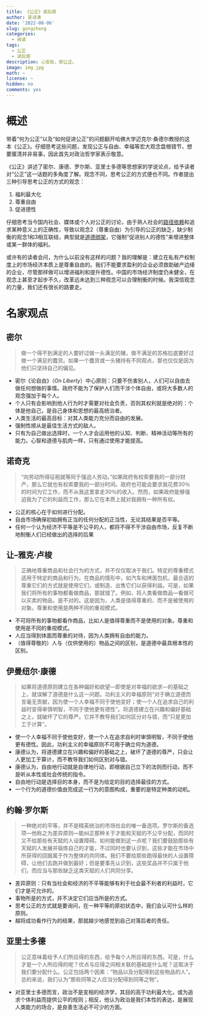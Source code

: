 ```yaml
---
title: 《公正》读后感
author: 吴诗涛
date: '2022-08-06'
slug: gongzheng
categories:
  - 阅读
tags:
  - 公正
  - 读后感
description: 心安处，即公正。
image: img.jpg
math: ~
license: ~
hidden: no
comments: yes
---
```


# 概述

带着“何为公正”以及“如何促进公正”的问题翻开哈佛大学迈克尔·桑德尔教授的这本《公正》。仔细思考这些问题，发现公正与自由、幸福等宏大观念盘根错节，想要厘清并非易事，因此首先对政治哲学家表示敬意。

《公正》讲述了密尔、康德、罗尔斯、亚里士多德等思想家的学说论点，给予读者对“公正”这一话题的多角度了解。观念不同，思考公正的方式便也不同。作者提出三种引导思考公正的方式的观念：

1. 福利最大化
2. 尊重自由
3. 促进德性

仔细思考当今国内社会、媒体或个人对公正的讨论，由于熟人社会的[路径依赖](https://baike.baidu.com/item/%E8%B7%AF%E5%BE%84%E4%BE%9D%E8%B5%96/7225234)和追求某种意义上的正确性，导致以观念2（尊重自由）为引导的公正的缺乏，缺少制衡的观念1和3相互联结，典型就是[道德绑架](https://baike.baidu.com/item/%E9%81%93%E5%BE%B7%E7%BB%91%E6%9E%B6/2708842)，它强制“促进别人的德性”来增进整体或某一群体的福利。

或许有的读者会问，为什么以前没有这样的问题？我的理解是：建立在私有产权制度上的市场经济本质上是尊重自由的。我们不能要求盈利的企业必须救助破产边缘的企业，尽管那样做可以增进福利和提升德性。中国的市场经济制度仍未健全，在观念上甚至才起步不久，改革远未达到三种观念可以合理制衡的时候。我深信观念的力量，我们还有很长的路要走。

# 名家观点

## 密尔

> 做一个得不到满足的人要好过做一头满足的猪，做不满足的苏格拉底要好过做一个满足的蠢货。如果一个蠢货或一头猪持有不同观点，那也仅仅是因为他们只坚持自己的偏见。

- 密尔《论自由》（*On Liberty*）中心原则：只要不伤害别人，人们可以自由去做任何想做的事情。政府不能为了保护人们而干涉个体自由，或将大多数人的观念强加于每个人。
- 个人只有会影响到他人行为时才需要对社会负责，否则其权利就是绝对的：个体是他自己，是自己身体和思想的最高统治者。
- 人类生活的最高目标：对其人类能力充分而自由的发展。
- 强制性顺从是最佳生活方式的敌人。
- 只有为自己做出选择时，一个人才会运用他的认知、判断、精神活动等所有的能力。心智和道德与肌肉一样，只有通过使用才能提高。

##  诺奇克

> “向劳动所得征税就等同于强迫人劳动。”如果政府有权索要我的一部分财产，那么它就也有权索要我的一部分时间。政府也可能会要求我花费30％的时间为它工作，而不从我这里拿走30％的收入。然而，如果政府能够强迫我为了它的利益而工作，那么它在本质上就对我拥有一种所有权。

- 公正的核心在于如何进行分配。
- 自由市场确保初始拥有正当的任何分配的正当性，无论其结果是否平等。
- 任何一个认为经济不平等是不公平的人，都将不得不干涉自由市场，反复不断地制衡人们已经做出的选择的后果

## 让–雅克·卢梭

> 正确地尊重商品和社会行为的方式，并不仅仅取决于我们。特定的尊重模式适用于特定的商品和行为。在商品的情形中，如汽车和烤面包机，最合适的尊重它们的方式就是使用它们，或制造、出售它们以获得利益。可是，如果我们将所有的事物都看做商品，那就错了。例如，将人类看做商品—看做可以买卖的物品，是不对的。这是因为，人类是值得尊重的、而不是被使用的对象。尊重和使用是两种不同的重视模式。

- 不可将所有的事物都看作商品，比如人是值得尊重而不是使用的对象。尊重和使用是不同的重视模式。
- 人应当得到体面而尊重的对待，因为人类拥有自由的能力。
- （值得尊敬的）人与（仅供使用的）物品之间的区别，是道德中最具根本性的区别。

## 伊曼纽尔·康德

> 如果将道德原则建立在各种偏好和欲望—即使是对幸福的欲求—的基础之上，就误解了道德是什么这一问题。功利主义的幸福原则“对于确立道德而言毫无贡献，因为使一个人幸福不同于使他变好；使一个人在追求自己的利益时变得审慎明智，不同于使他更有德性”。将道德建立在兴趣和偏好基础之上，就破坏了它的尊严。它并不教导我们如何区分对与错，而“只是更加工于计算”。

- 使一个人幸福不同于使他变好，使一个人在追求自利时审慎明智，不同于使他更有德性。因此，功利主义的幸福原则不可用于确立何为道德。
- 康德认为，将道德建立在兴趣和偏好的基础之上，破坏了道德的尊严，只会让人更加工于算计，而不教导我们如何区别对与错。
- 康德认为，自由地行动就是自律地行动，即根据自己立下的法则而行动，而不是听从本性或社会传统的指令。
- 自由地行动是选择目的本身，而不是为给定的目的选择最佳的方式。
- 一个行为的道德价值由完成这一行为的意图构成，重要的是特定种类的动机。

## 约翰·罗尔斯

> 一种绝对的平等，并不是精英统治的市场社会的唯一备选项。罗尔斯的备选项—他称之为差异原则—能纠正那种关于才能和天赋的不公平分配，而同时又不给那些有天赋的人设置障碍。如何能做到这一点呢？我们要鼓励那些有天赋的人发展并锻炼自己的才能，不过同时也要认识到，这些才能在市场中所获得的回报属于作为整体的共同体。我们不要给那些跑得最快的人设置障碍，让他们去跑并做到最好；但是要事先认识到，这些奖品并不只属于他们，而应当与那些缺乏这类天赋的人们共同分享。

- 差异原则：只有当社会和经济的不平等能够有利于社会最不利者的利益时，它们才是可允许的。
- 事物所是的方式，并不决定它们应当所是的方式。
- 思考公正的方式就是要询问，在一种平等的原初状态中，我们会认可什么样的原则。
- 越将成功看作行为的结果，那就越少地感觉到自己对落后者的责任。

## 亚里士多德

> 公正意味着给予人们所应得的东西，给予每个人所应得的东西。可是，什么才是一个人所应得的呢？优点与应得之间相关联的基础是什么呢？这取决于我们要分配什么。公正包括两个因素：“物品以及分配得到这些物品的人”。总的来说，我们认为“那些同等之人应当分配得到同等之物”。

- 对亚里士多德而言，政治不是变相的经济学，其目的高于功利最大化，或为追求个体利益而提供公平的规则；相反，他认为政治是我们本性的表达，是展现人类能力的场合，是良善生活必不可少的方面。
